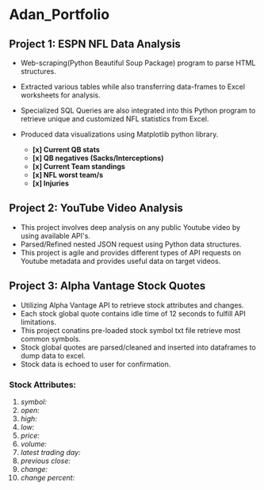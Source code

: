 # Adan_Portfolio

## Project 1: ESPN NFL Data Analysis
- Web-scraping(Python Beautiful Soup Package) program to parse HTML structures.
- Extracted various tables while also transferring data-frames to Excel worksheets for analysis. 
- Specialized SQL Queries are also integrated into this Python program to retrieve unique and customized NFL statistics from Excel.
- Produced data visualizations using Matplotlib python library.

  - **[x] Current QB stats**
  - **[x] QB negatives (Sacks/Interceptions)**
  - **[x] Current Team standings**
  - **[x] NFL worst team/s**
  - **[x] Injuries**

## Project 2: YouTube Video Analysis
- This project involves deep analysis on any public Youtube video by using available API's.
- Parsed/Refined nested JSON request using Python data structures. 
- This project is agile and provides different types of API requests on Youtube metadata and provides useful data on target videos.

## Project 3: Alpha Vantage Stock Quotes
- Utilizing Alpha Vantage API to retrieve stock attributes and changes.
- Each stock global quote contains idle time of 12 seconds to fulfill API limitations.
- This project conatins pre-loaded stock symbol txt file retrieve most common symbols.
- Stock global quotes are parsed/cleaned and inserted into dataframes to dump data to excel.
- Stock data is echoed to user for confirmation.

### Stock Attributes:
1. *symbol:*
2. *open:*
3. *high:*
4. *low:*
5. *price:*
6. *volume:*
7. *latest trading day:*
8. *previous close:*
9. *change:*
10. *change percent:*
